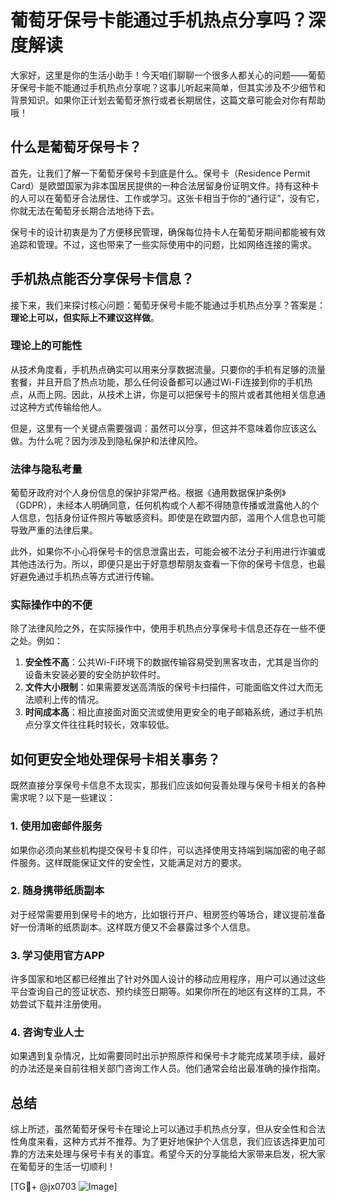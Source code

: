 # 葡萄牙保号卡能通过手机热点分享吗？深度解读

大家好，这里是你的生活小助手！今天咱们聊聊一个很多人都关心的问题——葡萄牙保号卡能不能通过手机热点分享呢？这事儿听起来简单，但其实涉及不少细节和背景知识。如果你正计划去葡萄牙旅行或者长期居住，这篇文章可能会对你有帮助哦！

## 什么是葡萄牙保号卡？

首先，让我们了解一下葡萄牙保号卡到底是什么。保号卡（Residence Permit Card）是欧盟国家为非本国居民提供的一种合法居留身份证明文件。持有这种卡的人可以在葡萄牙合法居住、工作或学习。这张卡相当于你的“通行证”，没有它，你就无法在葡萄牙长期合法地待下去。

保号卡的设计初衷是为了方便移民管理，确保每位持卡人在葡萄牙期间都能被有效追踪和管理。不过，这也带来了一些实际使用中的问题，比如网络连接的需求。

## 手机热点能否分享保号卡信息？

接下来，我们来探讨核心问题：葡萄牙保号卡能不能通过手机热点分享？答案是：**理论上可以，但实际上不建议这样做**。

### 理论上的可能性

从技术角度看，手机热点确实可以用来分享数据流量。只要你的手机有足够的流量套餐，并且开启了热点功能，那么任何设备都可以通过Wi-Fi连接到你的手机热点，从而上网。因此，从技术上讲，你是可以把保号卡的照片或者其他相关信息通过这种方式传输给他人。

但是，这里有一个关键点需要强调：虽然可以分享，但这并不意味着你应该这么做。为什么呢？因为涉及到隐私保护和法律风险。

### 法律与隐私考量

葡萄牙政府对个人身份信息的保护非常严格。根据《通用数据保护条例》（GDPR），未经本人明确同意，任何机构或个人都不得随意传播或泄露他人的个人信息，包括身份证件照片等敏感资料。即使是在欧盟内部，滥用个人信息也可能导致严重的法律后果。

此外，如果你不小心将保号卡的信息泄露出去，可能会被不法分子利用进行诈骗或其他违法行为。所以，即便只是出于好意想帮朋友查看一下你的保号卡信息，也最好避免通过手机热点等方式进行传输。

### 实际操作中的不便

除了法律风险之外，在实际操作中，使用手机热点分享保号卡信息还存在一些不便之处。例如：

1. **安全性不高**：公共Wi-Fi环境下的数据传输容易受到黑客攻击，尤其是当你的设备未安装必要的安全防护软件时。
2. **文件大小限制**：如果需要发送高清版的保号卡扫描件，可能面临文件过大而无法顺利上传的情况。
3. **时间成本高**：相比直接面对面交流或使用更安全的电子邮箱系统，通过手机热点分享文件往往耗时较长，效率较低。

## 如何更安全地处理保号卡相关事务？

既然直接分享保号卡信息不太现实，那我们应该如何妥善处理与保号卡相关的各种需求呢？以下是一些建议：

### 1. 使用加密邮件服务

如果你必须向某些机构提交保号卡复印件，可以选择使用支持端到端加密的电子邮件服务。这样既能保证文件的安全性，又能满足对方的要求。

### 2. 随身携带纸质副本

对于经常需要用到保号卡的地方，比如银行开户、租房签约等场合，建议提前准备好一份清晰的纸质副本。这样既方便又不会暴露过多个人信息。

### 3. 学习使用官方APP

许多国家和地区都已经推出了针对外国人设计的移动应用程序，用户可以通过这些平台查询自己的签证状态、预约续签日期等。如果你所在的地区有这样的工具，不妨尝试下载并注册使用。

### 4. 咨询专业人士

如果遇到复杂情况，比如需要同时出示护照原件和保号卡才能完成某项手续，最好的办法还是亲自前往相关部门咨询工作人员。他们通常会给出最准确的操作指南。

## 总结

综上所述，虽然葡萄牙保号卡在理论上可以通过手机热点分享，但从安全性和合法性角度来看，这种方式并不推荐。为了更好地保护个人信息，我们应该选择更加可靠的方法来处理与保号卡有关的事宜。希望今天的分享能给大家带来启发，祝大家在葡萄牙的生活一切顺利！

[TG💪+ @jx0703 ![Image](https://github.com/user-attachments/assets/dbca1d08-cadb-493c-b0ec-ad6f7a83f270)]
